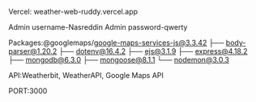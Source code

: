 Vercel: weather-web-ruddy.vercel.app

Admin username-Nasreddin
Admin password-qwerty

Packages:@googlemaps/google-maps-services-js@3.3.42
├── body-parser@1.20.2
├── dotenv@16.4.2
├── ejs@3.1.9
├── express@4.18.2
├── mongodb@6.3.0
├── mongoose@8.1.1
└── nodemon@3.0.3

API:Weatherbit, WeatherAPI, Google Maps API 

PORT:3000

